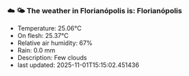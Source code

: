 ### ☁️ 🌤️  The weather in Florianópolis is: Florianópolis

- Temperature: 25.06°C
- On flesh: 25.37°C
- Relative air humidity: 67%
- Rain: 0.0 mm
- Description: Few clouds
- last updated: 2025-11-01T15:15:02.451436
